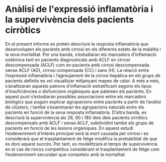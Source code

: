# Anàlisi de l'expressió inflamatòria i la supervivència dels pacients cirròtics

En el present informe es pretén descriure la resposta inflamatòria que desenvolupen els pacients amb cirrosi en els diferents estats de la malaltia i la seva mortalitat.
Per una banda, s’estudiaran els marcadors d’inflamació sistèmica tant en pacients diagnosticats amb ACLF en cirrosi descompensada (ACLF) com en pacients amb cirrosi descompensada sense ACLF (AD), cirrosi compensada (CC) i sans (H). La relació entre l’expressió inflamatòria i l’agreujament de la cirrosi hepàtica en els grups de pacients definits es vol visualitzar mitjançant mapes de calor. A més a més, s’analitzaran aquests patrons d’inflamació estratificant segons els tipus d’insuficiències o disfuncions orgàniques que pateixen els pacients. En aquest punt s’estudiaran possibles associacions entre els marcadors biològics que puguin explicar agrupacions entre pacients a partir de l’anàlisi de clústers, i també s’examinaran les agrupacions naturals entre els pacients en funció de la seva resposta inflamatòria. 
D’altra banda, es descriurà la supervivència als 28, 90 i 180 dies dels pacients cirròtics descompensats amb ACLF i sense ACLF, subdividint també els grups de pacients en funció de les lesions orgàniques. En aquest estudi l’esdeveniment d’interès principal serà la mort causada per cirrosi i es considerarà que el trasplantament de fetge modifica la probabilitat de que es doni aquest succés. Per tant, es modelitzarà el temps de supervivència en el cas de riscos competitius considerant el trasplantament de fetge com l’esdeveniment secundari que competeix amb la mortalitat.
